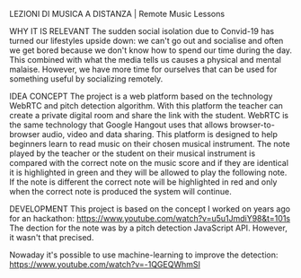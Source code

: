 LEZIONI DI MUSICA A DISTANZA | Remote Music Lessons


WHY IT IS RELEVANT
The sudden social isolation due to Convid-19 has turned our lifestyles upside down: we can't go out and socialise and often we get bored because we don't know how to spend our time during the day. This combined with what the media tells us causes a physical and mental malaise. However, we have more time for ourselves that can be used for something useful by socializing remotely.

IDEA CONCEPT
The project is a web platform based on the technology WebRTC and pitch detection algorithm. With this platform the teacher can create a private digital room and share the link with the student. WebRTC is the same technology that Google Hangout uses that allows browser-to-browser audio, video and data sharing. 
This platform is designed to help beginners learn to read music on their chosen musical instrument. The note played by the teacher or the student on their musical instrument is compared with the correct note on the music score and if they are identical it is highlighted in green and they will be allowed to play the following note. If the note is different the correct note will be highlighted in red and only when the correct note is produced the system will continue.

DEVELOPMENT
This project is based on the concept I worked on years ago for an hackathon: https://www.youtube.com/watch?v=u5u1JmdiY98&t=101s
The dection for the note was by a pitch detection JavaScript API. However, it wasn't that precised.

Nowaday it's possible to use machine-learning to improve the detection:
https://www.youtube.com/watch?v=-1QGEQWhmSI